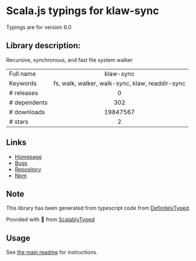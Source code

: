 
# Scala.js typings for klaw-sync

Typings are for version 6.0

## Library description:
Recursive, synchronous, and fast file system walker

|                    |                 |
| ------------------ | :-------------: |
| Full name          | klaw-sync |
| Keywords           | fs, walk, walker, walk-sync, klaw, readdir-sync |
| # releases         | 0 |
| # dependents       | 302 |
| # downloads        | 19847567 |
| # stars            | 2 |

## Links
- [Homepage](https://github.com/manidlou/node-klaw-sync#readme)
- [Bugs](https://github.com/manidlou/node-klaw-sync/issues)
- [Repository](https://github.com/manidlou/node-klaw-sync)
- [Npm](https://www.npmjs.com/package/klaw-sync)
    


## Note
This library has been generated from typescript code from [DefinitelyTyped](https://definitelytyped.org).

Provided with :purple_heart: from [ScalablyTyped](https://github.com/oyvindberg/ScalablyTyped)

## Usage
See [the main readme](../../readme.md) for instructions.


